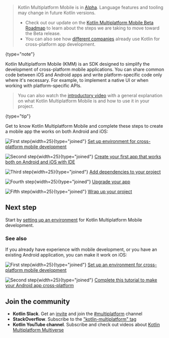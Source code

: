 [//]: # (title: Get started with Kotlin Multiplatform Mobile)
[//]: # (description: Simplify cross-platform app development with Kotlin Multiplatform Mobile. Create a single codebase
for the business logic of your iOS and Android apps.)

> Kotlin Multiplatform Mobile is in [Alpha](components-stability.md). Language features and tooling may change in future
> Kotlin versions.
> 
> * Check out our update on the [Kotlin Multiplatform Mobile Beta Roadmap](https://blog.jetbrains.com/kotlin/2022/05/kotlin-multiplatform-mobile-beta-roadmap-update/)
> to learn about the steps we are taking to move toward the Beta release.
> * You can also see how [different companies](https://kotlinlang.org/lp/mobile/case-studies/) already use Kotlin for
> cross-platform app development.
>
{type="note"}

Kotlin Multiplatform Mobile (KMM) is an SDK designed to simplify the development of cross-platform mobile applications.
You can share common code between iOS and Android apps and write platform-specific code only where it's necessary.
For example, to implement a native UI or when working with platform-specific APIs.

> You can also watch the [introductory video](https://www.youtube.com/watch?v=GcqFhoUuNNI) with a general explanation on
> what Kotlin Multiplatform Mobile is and how to use it in your project.
>
{type="tip"}

Get to know Kotlin Multiplatform Mobile and complete these steps to create a mobile app the works on both Android and iOS:

![First step](icon-1.svg){width=25}{type="joined"} [Set up environment for cross-platform mobile development](multiplatform-mobile-setup.md)

![Second step](icon-2.svg){width=25}{type="joined"} [Create your first app that works both on Android and iOS with IDE](multiplatform-mobile-create-first-app.md)

![Third step](icon-3.svg){width=25}{type="joined"} [Add dependencies to your project](multiplatform-mobile-dependencies.md)

![Fourth step](icon-4.svg){width=25}{type="joined"} [Upgrade your app](multiplatform-mobile-upgrade-app.md)

![Fifth step](icon-5.svg){width=25}{type="joined"} [Wrap up your project](multiplatform-mobile-wrap-up.md)

## Next step

Start by [setting up an environment](multiplatform-mobile-setup.md) for Kotlin Multiplatform Mobile development.

### See also

If you already have experience with mobile development, or you have an existing Android application, you can make it work
on iOS:

![First step](icon-1.svg){width=25}{type="joined"} [Set up an environment for cross-platform mobile development](multiplatform-mobile-setup.md)

![Second step](icon-2.svg){width=25}{type="joined"} [Complete this tutorial to make your Android app cross-platform](multiplatform-mobile-integrate-in-existing-app.md)

## Join the community

* **Kotlin Slack**. Get an [invite](https://surveys.jetbrains.com/s3/kotlin-slack-sign-up) and join the [#multiplatform](https://kotlinlang.slack.com/archives/C3PQML5NU) channel
* **StackOverflow**. Subscribe to the ["kotlin-multiplatform" tag](https://stackoverflow.com/questions/tagged/kotlin-multiplatform)
* **Kotlin YouTube channel**. Subscribe and check out videos about [Kotlin Multiplatform Multiverse](https://www.youtube.com/playlist?list=PLlFc5cFwUnmy_oVc9YQzjasSNoAk4hk_C)